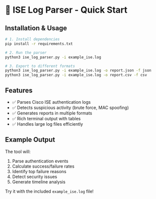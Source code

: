 # 🚀 ISE Log Parser - Quick Start

## Installation & Usage

```bash
# 1. Install dependencies
pip install -r requirements.txt

# 2. Run the parser
python3 ise_log_parser.py -i example_ise.log

# 3. Export to different formats
python3 ise_log_parser.py -i example_ise.log -o report.json -f json
python3 ise_log_parser.py -i example_ise.log -o report.csv -f csv
```

## Features

- ✅ Parses Cisco ISE authentication logs
- ✅ Detects suspicious activity (brute force, MAC spoofing)
- ✅ Generates reports in multiple formats
- ✅ Rich terminal output with tables
- ✅ Handles large log files efficiently

## Example Output

The tool will:
1. Parse authentication events
2. Calculate success/failure rates
3. Identify top failure reasons
4. Detect security issues
5. Generate timeline analysis

Try it with the included `example_ise.log` file!
